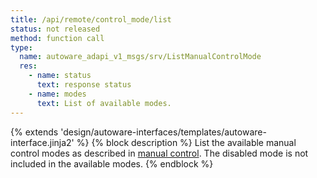 ```yaml
---
title: /api/remote/control_mode/list
status: not released
method: function call
type:
  name: autoware_adapi_v1_msgs/srv/ListManualControlMode
  res:
    - name: status
      text: response status
    - name: modes
      text: List of available modes.
---
```


{% extends 'design/autoware-interfaces/templates/autoware-interface.jinja2' %}
{% block description %}
List the available manual control modes as described in [manual control](../../../../features/manual-control.md).
The disabled mode is not included in the available modes.
{% endblock %}
